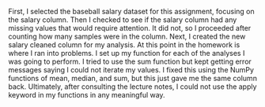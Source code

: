 First, I selected the baseball salary dataset for this assignment, focusing on the salary column. 
Then I checked to see if the salary column had any missing values that would require attention. It did not, so I proceeded after counting how many samples were in the column. 
Next, I created the new salary cleaned column for my analysis. 
At this point in the homework is where I ran into problems. 
I set up my function for each of the analyses I was going to perform.
I tried to use the sum function but kept getting error messages saying I could not iterate my values. 
I fixed this using the NumPy functions of mean, median, and sum, but this just gave me the same column back. 
Ultimately, after consulting the lecture notes, I could not use the apply keyword in my functions in any meaningful way.

